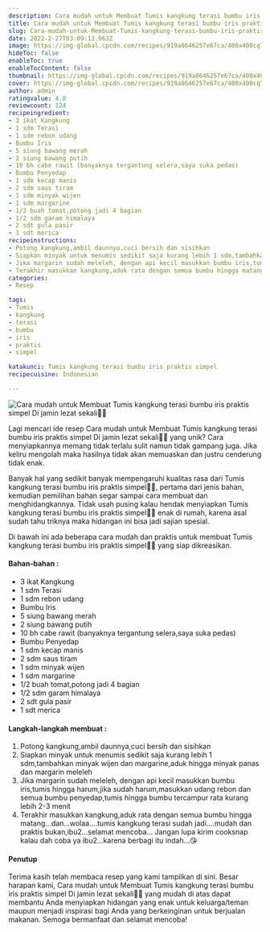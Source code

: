 ```yaml
---
description: Cara mudah untuk Membuat Tumis kangkung terasi bumbu iris praktis simpel Di jamin lezat sekali"
title: Cara mudah untuk Membuat Tumis kangkung terasi bumbu iris praktis simpel Di jamin lezat sekali
slug: Cara-mudah-untuk-Membuat-Tumis-kangkung-terasi-bumbu-iris-praktis-simpel-Di-jamin-lezat-sekali
date: 2022-2-27T03:09:12.063Z
image: https://img-global.cpcdn.com/recipes/919a8646257e67ca/400x400cq70/photo.jpg
hideToc: false
enableToc: true
enableTocContent: false
thumbnail: https://img-global.cpcdn.com/recipes/919a8646257e67ca/400x400cq70/photo.jpg
cover: https://img-global.cpcdn.com/recipes/919a8646257e67ca/400x400cq70/photo.jpg
author: admin
ratingvalue: 4.8
reviewcount: 124
recipeingredient:
- 3 ikat Kangkung
- 1 sdm Terasi
- 1 sdm rebon udang
- Bumbu Iris
- 5 siung bawang merah
- 2 siung bawang putih
- 10 bh cabe rawit (banyaknya tergantung selera,saya suka pedas)
- Bumbu Penyedap
- 1 sdm kecap manis
- 2 sdm saus tiram
- 1 sdm minyak wijen
- 1 sdm margarine
- 1/2 buah tomat,potong jadi 4 bagian
- 1/2 sdm garam himalaya
- 2 sdt gula pasir
- 1 sdt merica
recipeinstructions:
- Potong kangkung,ambil daunnya,cuci bersih dan sisihkan
- Siapkan minyak untuk menumis sedikit saja kurang lebih 1 sdm,tambahkan minyak wijen dan margarine,aduk hingga minyak panas dan margarin meleleh
- Jika margarin sudah meleleh, dengan api kecil masukkan bumbu iris,tumis hingga harum,jika sudah harum,masukkan udang rebon dan semua bumbu penyedap,tumis hingga bumbu tercampur rata kurang lebih 2-3 menit
- Terakhir masukkan kangkung,aduk rata dengan semua bumbu hingga matang...dan...wolaa....tumis kangkung terasi sudah jadi....mudah dan praktis bukan,ibu2...selamat mencoba... Jangan lupa kirim cooksnap kalau dah coba ya ibu2...karena berbagi itu indah...😘
categories:
- Resep

tags:
- Tumis
- kangkung
- terasi
- bumbu
- iris
- praktis
- simpel

katakunci: Tumis kangkung terasi bumbu iris praktis simpel
recipecuisine: Indonesian

---
```


![Cara mudah untuk Membuat Tumis kangkung terasi bumbu iris praktis simpel Di jamin lezat sekali👩‍🍳](https://img-global.cpcdn.com/recipes/919a8646257e67ca/400x400cq70/photo.jpg)

Lagi mencari ide resep Cara mudah untuk Membuat Tumis kangkung terasi bumbu iris praktis simpel Di jamin lezat sekali👩‍🍳 yang unik? Cara menyiapkannya memang tidak terlalu sulit namun tidak gampang juga. Jika keliru mengolah maka hasilnya tidak akan memuaskan dan justru cenderung tidak enak.

Banyak hal yang sedikit banyak mempengaruhi kualitas rasa dari Tumis kangkung terasi bumbu iris praktis simpel👩‍🍳, pertama dari jenis bahan, kemudian pemilihan bahan segar sampai cara membuat dan menghidangkannya. Tidak usah pusing kalau hendak menyiapkan Tumis kangkung terasi bumbu iris praktis simpel👩‍🍳 enak di rumah, karena asal sudah tahu triknya maka hidangan ini bisa jadi sajian spesial.

Di bawah ini ada beberapa cara mudah dan praktis untuk membuat Tumis kangkung terasi bumbu iris praktis simpel👩‍🍳 yang siap dikreasikan.

<!--inarticleads1-->

#### Bahan-bahan :

- 3 ikat Kangkung
- 1 sdm Terasi
- 1 sdm rebon udang
- Bumbu Iris
- 5 siung bawang merah
- 2 siung bawang putih
- 10 bh cabe rawit (banyaknya tergantung selera,saya suka pedas)
- Bumbu Penyedap
- 1 sdm kecap manis
- 2 sdm saus tiram
- 1 sdm minyak wijen
- 1 sdm margarine
- 1/2 buah tomat,potong jadi 4 bagian
- 1/2 sdm garam himalaya
- 2 sdt gula pasir
- 1 sdt merica

<!--inarticleads2-->

#### Langkah-langkah membuat :

1. Potong kangkung,ambil daunnya,cuci bersih dan sisihkan
1. Siapkan minyak untuk menumis sedikit saja kurang lebih 1 sdm,tambahkan minyak wijen dan margarine,aduk hingga minyak panas dan margarin meleleh
1. Jika margarin sudah meleleh, dengan api kecil masukkan bumbu iris,tumis hingga harum,jika sudah harum,masukkan udang rebon dan semua bumbu penyedap,tumis hingga bumbu tercampur rata kurang lebih 2-3 menit
1. Terakhir masukkan kangkung,aduk rata dengan semua bumbu hingga matang...dan...wolaa....tumis kangkung terasi sudah jadi....mudah dan praktis bukan,ibu2...selamat mencoba... Jangan lupa kirim cooksnap kalau dah coba ya ibu2...karena berbagi itu indah...😘

#### Penutup

Terima kasih telah membaca resep yang kami tampilkan di sini. Besar harapan kami, Cara mudah untuk Membuat Tumis kangkung terasi bumbu iris praktis simpel Di jamin lezat sekali👩‍🍳 yang mudah di atas dapat membantu Anda menyiapkan hidangan yang enak untuk keluarga/teman maupun menjadi inspirasi bagi Anda yang berkeinginan untuk berjualan makanan. Semoga bermanfaat dan selamat mencoba!